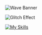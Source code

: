![Wave Banner](https://capsule-render.vercel.app/api?type=waving&color=gradient&height=200&section=header)

![Glitch Effect](https://media.giphy.com/media/LOlmOYjpAc0VXNnFi1/giphy.gif)

[![My Skills](https://skillicons.dev/icons?i=js,html,css,astro)](https://skillicons.dev)
